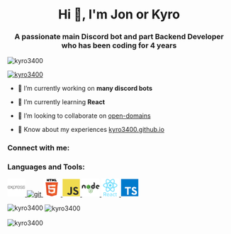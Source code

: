 <h1 align="center">Hi 👋, I'm Jon or Kyro</h1>
<h3 align="center">A passionate main Discord bot and part Backend Developer who has been coding for 4 years</h3>

<p align="left"> <img src="https://komarev.com/ghpvc/?username=kyro3400&label=Profile%20views&color=0e75b6&style=flat" alt="kyro3400" /> </p>

<p align="left"> <a href="https://github.com/ryo-ma/github-profile-trophy"><img src="https://github-profile-trophy.vercel.app/?username=kyro3400" alt="kyro3400" /></a> </p>

- 🔭 I’m currently working on **many discord bots**

- 🌱 I’m currently learning **React**

- 👯 I’m looking to collaborate on [open-domains](https://github.com/open-domains)

- 📄 Know about my experiences [kyro3400.github.io](https://kyro3400.github.io/)

<h3 align="left">Connect with me:</h3>
<p align="left">
</p>

<h3 align="left">Languages and Tools:</h3>
<p align="left"> <a href="https://expressjs.com" target="_blank" rel="noreferrer"> <img src="https://raw.githubusercontent.com/devicons/devicon/master/icons/express/express-original-wordmark.svg" alt="express" width="40" height="40"/> </a> <a href="https://git-scm.com/" target="_blank" rel="noreferrer"> <img src="https://www.vectorlogo.zone/logos/git-scm/git-scm-icon.svg" alt="git" width="40" height="40"/> </a> <a href="https://www.w3.org/html/" target="_blank" rel="noreferrer"> <img src="https://raw.githubusercontent.com/devicons/devicon/master/icons/html5/html5-original-wordmark.svg" alt="html5" width="40" height="40"/> </a> <a href="https://developer.mozilla.org/en-US/docs/Web/JavaScript" target="_blank" rel="noreferrer"> <img src="https://raw.githubusercontent.com/devicons/devicon/master/icons/javascript/javascript-original.svg" alt="javascript" width="40" height="40"/> </a> <a href="https://nodejs.org" target="_blank" rel="noreferrer"> <img src="https://raw.githubusercontent.com/devicons/devicon/master/icons/nodejs/nodejs-original-wordmark.svg" alt="nodejs" width="40" height="40"/> </a> <a href="https://reactjs.org/" target="_blank" rel="noreferrer"> <img src="https://raw.githubusercontent.com/devicons/devicon/master/icons/react/react-original-wordmark.svg" alt="react" width="40" height="40"/> </a> <a href="https://www.typescriptlang.org/" target="_blank" rel="noreferrer"> <img src="https://raw.githubusercontent.com/devicons/devicon/master/icons/typescript/typescript-original.svg" alt="typescript" width="40" height="40"/> </a> </p>

<p><img align="left" src="https://github-readme-stats.vercel.app/api/top-langs?username=kyro3400&show_icons=true&locale=en&layout=compact" alt="kyro3400" /></p>

<p>&nbsp;<img align="center" src="https://github-readme-stats.vercel.app/api?username=kyro3400&show_icons=true&locale=en" alt="kyro3400" /></p>

<p><img align="center" src="https://github-readme-streak-stats.herokuapp.com/?user=kyro3400&" alt="kyro3400" /></p>
